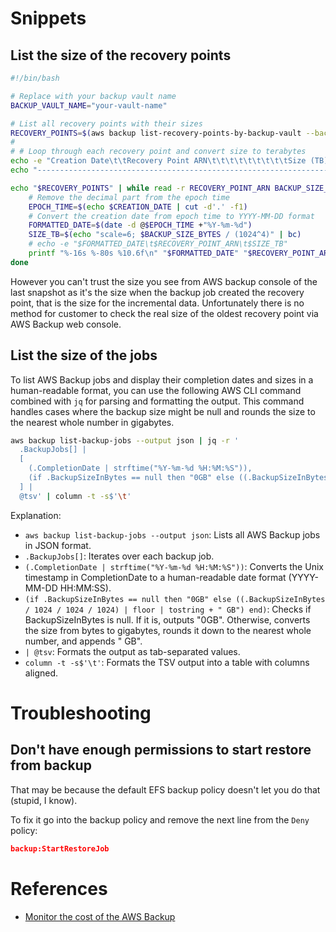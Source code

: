 # Snippets

## List the size of the recovery points

```bash
#!/bin/bash

# Replace with your backup vault name
BACKUP_VAULT_NAME="your-vault-name"

# List all recovery points with their sizes
RECOVERY_POINTS=$(aws backup list-recovery-points-by-backup-vault --backup-vault-name $BACKUP_VAULT_NAME --query 'RecoveryPoints[*].[RecoveryPointArn,BackupSizeInBytes,CreationDate]' --output text)
#
# # Loop through each recovery point and convert size to terabytes
echo -e "Creation Date\t\tRecovery Point ARN\t\t\t\t\t\t\t\t\tSize (TB)"
echo "---------------------------------------------------------------------------------------------------------------------"

echo "$RECOVERY_POINTS" | while read -r RECOVERY_POINT_ARN BACKUP_SIZE_BYTES CREATION_DATE; do
    # Remove the decimal part from the epoch time
    EPOCH_TIME=$(echo $CREATION_DATE | cut -d'.' -f1)
    # Convert the creation date from epoch time to YYYY-MM-DD format
    FORMATTED_DATE=$(date -d @$EPOCH_TIME +"%Y-%m-%d")
    SIZE_TB=$(echo "scale=6; $BACKUP_SIZE_BYTES / (1024^4)" | bc)
    # echo -e "$FORMATTED_DATE\t$RECOVERY_POINT_ARN\t$SIZE_TB"
   	printf "%-16s %-80s %10.6f\n" "$FORMATTED_DATE" "$RECOVERY_POINT_ARN" "$SIZE_TB"
done 
```

However you can't trust the size you see from AWS backup console of the last snapshot as it's the size when the backup job created the recovery point, that is the size for the incremental data. 
Unfortunately there is no method for customer to check the real size of the oldest recovery point via AWS Backup web console.

## List the size of the jobs

To list AWS Backup jobs and display their completion dates and sizes in a human-readable format, you can use the following AWS CLI command combined with `jq` for parsing and formatting the output. This command handles cases where the backup size might be null and rounds the size to the nearest whole number in gigabytes.

```sh
aws backup list-backup-jobs --output json | jq -r '
  .BackupJobs[] | 
  [
    (.CompletionDate | strftime("%Y-%m-%d %H:%M:%S")),
    (if .BackupSizeInBytes == null then "0GB" else ((.BackupSizeInBytes / 1024 / 1024 / 1024) | floor | tostring + " GB") end)
  ] | 
  @tsv' | column -t -s$'\t'
```
Explanation:

- `aws backup list-backup-jobs --output json`: Lists all AWS Backup jobs in JSON format.
- `.BackupJobs[]`: Iterates over each backup job.
- `(.CompletionDate | strftime("%Y-%m-%d %H:%M:%S"))`: Converts the Unix timestamp in CompletionDate to a human-readable date format (YYYY-MM-DD HH:MM:SS).
- `(if .BackupSizeInBytes == null then "0GB" else ((.BackupSizeInBytes / 1024 / 1024 / 1024) | floor | tostring + " GB") end)`: Checks if BackupSizeInBytes is null. If it is, outputs "0GB". Otherwise, converts the size from bytes to gigabytes, rounds it down to the nearest whole number, and appends " GB".
- `| @tsv`: Formats the output as tab-separated values.
- `column -t -s$'\t'`: Formats the TSV output into a table with columns aligned.

# Troubleshooting

## Don't have enough permissions to start restore from backup

That may be because the default EFS backup policy doesn't let you do that (stupid, I know).

To fix it go into the backup policy and remove the next line from the `Deny` policy:

```json
backup:StartRestoreJob
```

# References
- [Monitor the cost of the AWS Backup](https://aws.amazon.com/blogs/storage/cost-allocation-and-tracking-for-aws-centralized-backups/)
